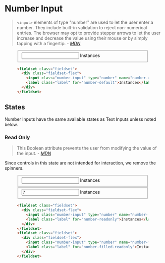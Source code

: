 # Number Input

> `<input>` elements of type "number" are used to let the user enter a number. They include built-in validation to reject non-numerical entries. The browser may opt to provide stepper arrows to let the user increase and decrease the value using their mouse or by simply tapping with a fingertip. - <cite><a href='https://developer.mozilla.org/en-US/docs/Web/HTML/Element/input/number'>MDN</a></cite>

<figure class="nimatron--example">
  <div class="nimatron--rendered">
    <fieldset class="fieldset">
      <div class="fieldset-flex">
        <input class="number-input" type="number" name="number-default" id="number-default" autocomplete="off" spellcheck="false" required>
        <label class="label" for="number-default">Instances</label>
      </div>
    </fieldset>
  </div>

  ```html
  <fieldset class="fieldset">
    <div class="fieldset-flex">
      <input class="number-input" type="number" name="number-default" id="number-default" autocomplete="off" spellcheck="false" required>
      <label class="label" for="number-default">Instances</label>
    </div>
  </fieldset>
  ```
</figure>

## States

Number Inputs have the same available states as Text Inputs unless noted below.

### Read Only

> This Boolean attribute prevents the user from modifying the value of the input. - <cite><a href='https://developer.mozilla.org/en-US/docs/Web/HTML/Element/input#attr-readonly'>MDN</a></cite>

Since controls in this state are not intended for interaction, we remove the spinners.

<figure class="nimatron--example">
  <div class="nimatron--rendered">
    <fieldset class="fieldset">
      <div class="fieldset-flex">
        <input class="number-input" type="number" name="number-readonly" id="number-readonly" autocomplete="off" spellcheck="false" required readonly>
        <label class="label" for="number-readonly">Instances</label>
      </div>
    </fieldset>
    <fieldset class="fieldset">
      <div class="fieldset-flex">
        <input class="number-input" type="number" name="number-filled-readonly" id="number-filled-readonly" autocomplete="off" spellcheck="false" value="7" required readonly>
        <label class="label" for="number-filled-readonly">Instances</label>
      </div>
    </fieldset>
  </div>

  ```html
  <fieldset class="fieldset">
    <div class="fieldset-flex">
      <input class="number-input" type="number" name="number-readonly" id="number-readonly" autocomplete="off" spellcheck="false" required readonly>
      <label class="label" for="number-readonly">Instances</label>
    </div>
  </fieldset>
  <fieldset class="fieldset">
    <div class="fieldset-flex">
      <input class="number-input" type="number" name="number-filled-readonly" id="number-filled-readonly" autocomplete="off" spellcheck="false" value="7" required readonly>
      <label class="label" for="number-filled-readonly">Instances</label>
    </div>
  </fieldset>
  ```
</figure>
